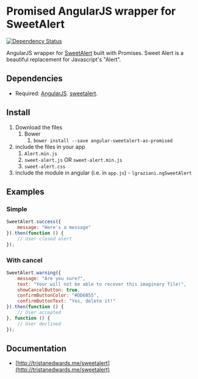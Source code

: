 # Promised AngularJS wrapper for SweetAlert
[![Dependency Status](https://gemnasium.com/badges/github.com/LucianoGraziani/ngSweetAlert.svg)](https://gemnasium.com/github.com/LucianoGraziani/ngSweetAlert)

AngularJS wrapper for [SweetAlert](t4t5.github.io/sweetalert/) built with Promises. Sweet Alert is a beautiful replacement for Javascript's "Alert".

## Dependencies
- Required:
	[AngularJS](https://github.com/angular/angular).
	[sweetalert](https://github.com/t4t5/sweetalert).

## Install
1. Download the files
	1. Bower
		1. `bower install --save angular-sweetalert-as-promised`
2. include the files in your app
	1. `Alert.min.js`
	2. `sweet-alert.js` OR `sweet-alert.min.js`
	3. `sweet-alert.css`
3. include the module in angular (i.e. in `app.js`) - `lgraziani.ngSweetAlert`

## Examples

### Simple

```js
SweetAlert.success({
	message: "Here's a message"
}).then(function () {
	// User closed alert
});

```

### With cancel

```js
SweetAlert.warning({
	message: "Are you sure?",
	text: "Your will not be able to recover this imaginary file!",
	showCancelButton: true,
	confirmButtonColor: "#DD6B55",
	confirmButtonText: "Yes, delete it!"
}).then(function () {
	// User accepted
}, function () {
	// User declined
});
```


## Documentation

- [http://tristanedwards.me/sweetalert](http://tristanedwards.me/sweetalert)
